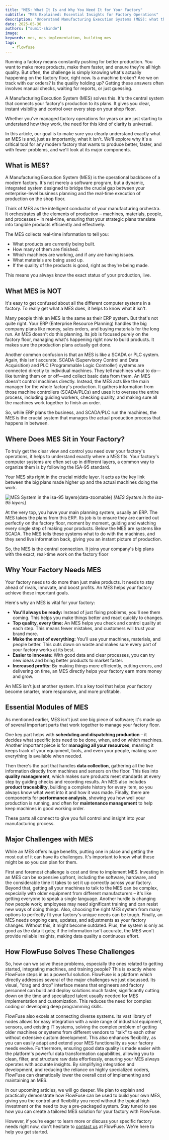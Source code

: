 ```yaml
---
title: "MES: What It Is and Why You Need It for Your Factory"
subtitle: "MES Explained: Essential Insights for Factory Operations"
description: "Understand Manufacturing Execution Systems (MES): what they are, why your factory needs one to boost production, common challenges, and how FlowFuse simplifies adoption."
date: 2025-05-30
authors: ["sumit-shinde"]
image:  
keywords: mes, mes implementation, building mes
tags:
   - flowfuse
---
```


Running a factory means constantly pushing for better production. You want to make more products, make them faster, and ensure they're all high quality. But often, the challenge is simply knowing what's actually happening on the factory floor, right now. Is a machine broken? Are we on track with our orders? Is the quality holding up? Getting these answers often involves manual checks, waiting for reports, or just guessing.

<!--more-->

A Manufacturing Execution System (MES) solves this. It's the central system that connects your factory's production to its plans. It gives you clear, instant visibility and control over every step on your shop floor.

Whether you've managed factory operations for years or are just starting to understand how they work, the need for this kind of clarity is universal.

In this article, our goal is to make sure you clearly understand exactly what an MES is and, just as importantly, what it isn't. We'll explore why it's a critical tool for any modern factory that wants to produce better, faster, and with fewer problems, and we'll look at its major components.

## What is MES?

A Manufacturing Execution System (MES) is the operational backbone of a modern factory. It's not merely a software program, but a dynamic, integrated system designed to bridge the crucial gap between your enterprise-level business planning and the real-time execution of production on the shop floor.

Think of MES as the intelligent conductor of your manufacturing orchestra. It orchestrates all the elements of production – machines, materials, people, and processes – in real-time, ensuring that your strategic plans translate into tangible products efficiently and effectively.

The MES collects real-time information to tell you:

- What products are currently being built.
- How many of them are finished.
- Which machines are working, and if any are having issues.
- What materials are being used up.
- If the quality of the products is good, right as they're being made.

This means you always know the exact status of your production, live.

## What MES is NOT 

It's easy to get confused about all the different computer systems in a factory. To really get what a MES does, it helps to know what it isn't.

Many people think an MES is the same as their ERP system. But that's not quite right. Your ERP (Enterprise Resource Planning) handles the big company plans like money, sales orders, and buying materials for the long run. An MES doesn't do this planning. Its job is focused purely on the factory floor, managing what's happening right now to build products. It makes sure the production plans actually get done.

Another common confusion is that an MES is like a SCADA or PLC system. Again, this isn't accurate. SCADA (Supervisory Control and Data Acquisition) and PLC (Programmable Logic Controller) systems are connected directly to individual machines. They tell machines what to do—like turning them on or off—and collect basic data from them. An MES doesn't control machines directly. Instead, the MES acts like the main manager for the whole factory's production. It gathers information from those machine controllers (SCADA/PLCs) and uses it to oversee the entire process, including guiding workers, checking quality, and making sure all the machines work together to finish an order.

So, while ERP plans the business, and SCADA/PLC run the machines, the MES is the crucial system that manages the actual production process that happens in between.

## Where Does MES Sit in Your Factory?

To truly get the clear view and control you need over your factory's operations, it helps to understand exactly where a MES fits. Your factory's computer systems are often set up in different layers, a common way to organize them is by following the ISA-95 standard.

Your MES sits right in the crucial middle layer. It acts as the key link between the big plans made higher up and the actual machines doing the work.

![MES System in the isa-95 layers](./images/SA-95-hierarchical-view-of-automation-infrastructures.png){data-zoomable}
_[MES System in the isa-95 layers]_

At the very top, you have your main planning system, usually an ERP. The MES takes the plans from this ERP. Its job is to ensure they are carried out perfectly on the factory floor, moment by moment, guiding and watching every single step of making your products. Below the MES are systems like SCADA. The MES tells these systems what to do with the machines, and they send live information back, giving you an instant picture of production.

So, the MES is the central connection. It joins your company's big plans with the exact, real-time work on the factory floor

## Why Your Factory Needs MES

Your factory needs to do more than just make products. It needs to stay ahead of rivals, innovate, and boost profits. An MES helps your factory achieve these important goals.

Here's why an MES is vital for your factory:

- **You'll always be ready:** Instead of just fixing problems, you'll see them coming. This helps you make things better and react quickly to changes.
- **Top quality, every time:** An MES helps you check and control quality at each step. This means fewer mistakes, and customers will trust your brand more.
- **Make the most of everything:** You'll use your machines, materials, and people better. This cuts down on waste and makes sure every part of your factory works at its best.
- **Easier to innovate:** With good data and clear processes, you can try new ideas and bring better products to market faster.
- **Increased profits:** By making things more efficiently, cutting errors, and delivering on time, an MES directly helps your factory earn more money and grow.

An MES isn't just another system. It's a key tool that helps your factory become smarter, more responsive, and more profitable.

## Essential Modules of MES

As mentioned earlier, MES isn't just one big piece of software; it's made up of several important parts that work together to manage your factory floor.

One key part helps with **scheduling and dispatching production** – it decides what specific jobs need to be done, when, and on which machines. Another important piece is for **managing all your resources**, meaning it keeps track of your equipment, tools, and even your people, making sure everything is available when needed.

Then there's the part that handles **data collection**, gathering all the live information directly from machines and sensors on the floor. This ties into **quality management**, which makes sure products meet standards at every step by guiding checks and recording results. An MES also includes **product traceability**, building a complete history for every item, so you always know what went into it and how it was made. Finally, there are components for **performance analysis**, showing you how well your production is running, and often for **maintenance management** to help keep machines in good working order.

These parts all connect to give you full control and insight into your manufacturing process.

## Major Challenges with MES

While an MES offers huge benefits, putting one in place and getting the most out of it can have its challenges. It's important to know what these might be so you can plan for them.

First and foremost challenge is cost and time to implement MES. Investing in an MES can be expensive upfront, including the software, hardware, and the considerable time it takes to set it up correctly across your factory. Beyond that, getting all your machines to talk to the MES can be complex, especially with older equipment from different manufacturers – it's like getting everyone to speak a single language. Another hurdle is changing how people work; employees may need significant training and can resist new ways of doing things. Also, choosing the right MES system from many options to perfectly fit your factory's unique needs can be tough. Finally, an MES needs ongoing care, updates, and adjustments as your factory changes. Without this, it might become outdated. Plus, the system is only as good as the data it gets; if the information isn't accurate, the MES won't provide reliable insights, making data quality a continuous effort.

## How FlowFuse Solves These Challenges

So, how can we solve these problems, especially the ones related to getting started, integrating machines, and training people? This is exactly where FlowFuse steps in as a powerful solution. FlowFuse is a platform which directly addresses several of the major challenges we just discussed. Its visual, "drag and drop" interface means that engineers and factory personnel can build and deploy solutions much faster, significantly cutting down on the time and specialized talent usually needed for MES implementation and customization. This reduces the need for complex coding or developing deep programming skills.

FlowFuse also excels at connecting diverse systems. Its vast library of nodes allows for easy integration with a wide range of industrial equipment, sensors, and existing IT systems, solving the complex problem of getting older machines or systems from different vendors to "talk" to each other without extensive custom development. This also enhances flexibility, as you can easily adapt and extend your MES functionality as your factory needs evolve. Furthermore, ensuring good data quality is made easier with the platform's powerful data transformation capabilities, allowing you to clean, filter, and structure raw data effortlessly, ensuring your MES always operates with accurate insights. By simplifying integration and development, and reducing the reliance on highly specialized coders, FlowFuse can dramatically lower the overall cost of implementing and maintaining an MES.

In our upcoming articles, we will go deeper. We plan to explain and practically demonstrate how FlowFuse can be used to build your own MES, giving you the control and flexibility you need without the typical high investment or the need to buy a pre-packaged system. Stay tuned to see how you can create a tailored MES solution for your factory with FlowFuse.

However, if you're eager to learn more or discuss your specific factory needs right now, don't hesitate to [contact us](/contact-us/) at FlowFuse. We're here to help you get started.
